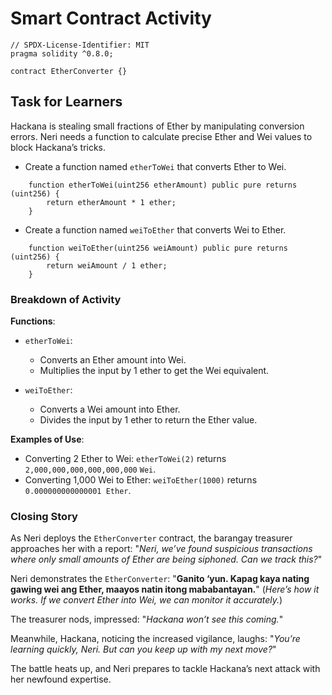 # Smart Contract Activity

```solidity
// SPDX-License-Identifier: MIT
pragma solidity ^0.8.0;

contract EtherConverter {}
```

## Task for Learners

Hackana is stealing small fractions of Ether by manipulating conversion errors. Neri needs a function to calculate precise Ether and Wei values to block Hackana’s tricks.

- Create a function named `etherToWei` that converts Ether to Wei.

```solidity
    function etherToWei(uint256 etherAmount) public pure returns (uint256) {
        return etherAmount * 1 ether;
    }
```

- Create a function named `weiToEther` that converts Wei to Ether.

```solidity
    function weiToEther(uint256 weiAmount) public pure returns (uint256) {
        return weiAmount / 1 ether;
    }
```

### Breakdown of Activity

**Functions**:

- `etherToWei`:

  - Converts an Ether amount into Wei.
  - Multiplies the input by 1 ether to get the Wei equivalent.

- `weiToEther`:
  - Converts a Wei amount into Ether.
  - Divides the input by 1 ether to return the Ether value.

**Examples of Use**:

- Converting 2 Ether to Wei: `etherToWei(2)` returns `2,000,000,000,000,000,000` `Wei`.
- Converting 1,000 Wei to Ether: `weiToEther(1000)` returns `0.000000000000001 Ether`.

### Closing Story

As Neri deploys the `EtherConverter` contract, the barangay treasurer approaches her with a report:
"_Neri, we’ve found suspicious transactions where only small amounts of Ether are being siphoned. Can we track this?_"

Neri demonstrates the `EtherConverter`:
"**Ganito ‘yun. Kapag kaya nating gawing wei ang Ether, maayos natin itong mababantayan.**"
(_Here’s how it works. If we convert Ether into Wei, we can monitor it accurately._)

The treasurer nods, impressed:
"_Hackana won’t see this coming._"

Meanwhile, Hackana, noticing the increased vigilance, laughs:
"_You’re learning quickly, Neri. But can you keep up with my next move?_"

The battle heats up, and Neri prepares to tackle Hackana’s next attack with her newfound expertise.
